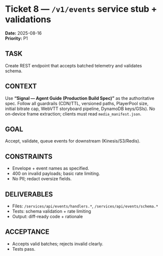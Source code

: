 
# Ticket 8 — `/v1/events` service stub + validations
**Date:** 2025-08-16  
**Priority:** P1

## TASK
Create REST endpoint that accepts batched telemetry and validates schema.

## CONTEXT
Use **“Signal — Agent Guide (Production Build Spec)”** as the authoritative spec. Follow all guardrails (CDN/TTL, versioned paths, PlayerPool size, initial bitrate cap, WebVTT storyboard pipeline, DynamoDB keys/GSIs). No on-device frame extraction; clients must read `media_manifest.json`.


## GOAL
Accept, validate, queue events for downstream (Kinesis/S3/Redis).

## CONSTRAINTS
- Envelope + event names as specified.
- 400 on invalid payloads; basic rate limiting.
- No PII; redact oversize fields.

## DELIVERABLES
- Files: `/services/api/events/handlers.*`, `/services/api/events/schema.*`
- Tests: schema validation + rate limiting
- Output: diff-ready code + rationale

## ACCEPTANCE
- Accepts valid batches; rejects invalid clearly.
- Tests pass.

